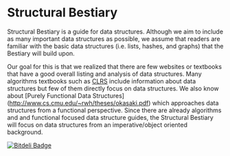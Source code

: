 Structural Bestiary
===================

Structural Bestiary is a guide for data structures.  Although we aim to include
as many important data structures as possible, we assume that readers are
familiar with the basic data structures (i.e. lists, hashes, and graphs) that
the Bestiary will build upon.

Our goal for this is that we realized that there are few websites or textbooks
that have a good overall listing and analysis of data structures.  Many
algorithms textbooks such as [CLRS](http://mitpress.mit.edu/books/introduction-algorithms)
include information about data structures but few of them directly focus on
data structures.  We also know about [Purely Functional Data Structures]
(http://www.cs.cmu.edu/~rwh/theses/okasaki.pdf) which approaches data
structures from a functional perspective.  Since there are already algorithms
and and functional focused data structure guides, the Structural Bestiary
will focus on data structures from an imperative/object oriented background.




[![Bitdeli Badge](https://d2weczhvl823v0.cloudfront.net/legitlabs/structural-bestiary/trend.png)](https://bitdeli.com/free "Bitdeli Badge")

